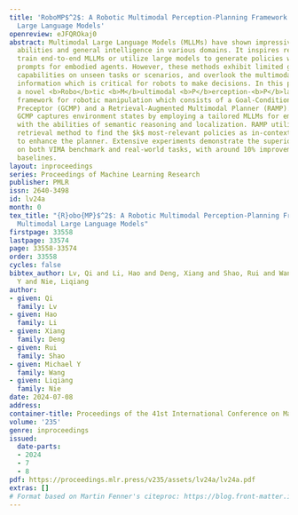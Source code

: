 ```yaml
---
title: 'RoboMP$^2$: A Robotic Multimodal Perception-Planning Framework with Multimodal
  Large Language Models'
openreview: eJFQROkaj0
abstract: Multimodal Large Language Models (MLLMs) have shown impressive reasoning
  abilities and general intelligence in various domains. It inspires researchers to
  train end-to-end MLLMs or utilize large models to generate policies with human-selected
  prompts for embodied agents. However, these methods exhibit limited generalization
  capabilities on unseen tasks or scenarios, and overlook the multimodal environment
  information which is critical for robots to make decisions. In this paper, we introduce
  a novel <b>Robo</b>tic <b>M</b>ultimodal <b>P</b>erception-<b>P</b>lanning (<b>RoboMP$^2$</b>)
  framework for robotic manipulation which consists of a Goal-Conditioned Multimodal
  Preceptor (GCMP) and a Retrieval-Augmented Multimodal Planner (RAMP). Specially,
  GCMP captures environment states by employing a tailored MLLMs for embodied agents
  with the abilities of semantic reasoning and localization. RAMP utilizes coarse-to-fine
  retrieval method to find the $k$ most-relevant policies as in-context demonstrations
  to enhance the planner. Extensive experiments demonstrate the superiority of RoboMP$^2$
  on both VIMA benchmark and real-world tasks, with around 10% improvement over the
  baselines.
layout: inproceedings
series: Proceedings of Machine Learning Research
publisher: PMLR
issn: 2640-3498
id: lv24a
month: 0
tex_title: "{R}obo{MP}$^2$: A Robotic Multimodal Perception-Planning Framework with
  Multimodal Large Language Models"
firstpage: 33558
lastpage: 33574
page: 33558-33574
order: 33558
cycles: false
bibtex_author: Lv, Qi and Li, Hao and Deng, Xiang and Shao, Rui and Wang, Michael
  Y and Nie, Liqiang
author:
- given: Qi
  family: Lv
- given: Hao
  family: Li
- given: Xiang
  family: Deng
- given: Rui
  family: Shao
- given: Michael Y
  family: Wang
- given: Liqiang
  family: Nie
date: 2024-07-08
address:
container-title: Proceedings of the 41st International Conference on Machine Learning
volume: '235'
genre: inproceedings
issued:
  date-parts:
  - 2024
  - 7
  - 8
pdf: https://proceedings.mlr.press/v235/assets/lv24a/lv24a.pdf
extras: []
# Format based on Martin Fenner's citeproc: https://blog.front-matter.io/posts/citeproc-yaml-for-bibliographies/
---
```

